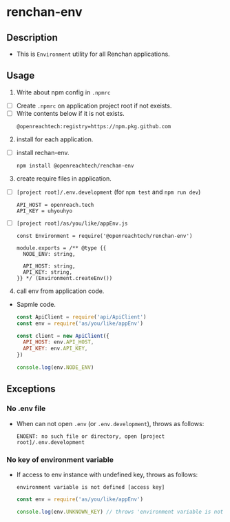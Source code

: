 # renchan-env

## Description

* This is `Environment` utility for all Renchan applications.

## Usage

1. Write about npm config in `.npmrc`

  - [ ] Create `.npmrc` on application project root if not exeists.
  - [ ] Write contents below if it is not exists.
    ```
    @openreachtech:registry=https://npm.pkg.github.com
    ```
2. install for each application.

  - [ ] install rechan-env.

    ```
    npm install @openreachtech/renchan-env
    ```
3. create require files in application.

  - [ ] `[project root]/.env.development` (for `npm test` and `npm run dev`)
    ```
    API_HOST = openreach.tech
    API_KEY = uhyouhyo
    ```
  - [ ] `[project root]/as/you/like/appEnv.js`

    ```
    const Environment = require('@openreachtech/renchan-env')

    module.exports = /** @type {{
      NODE_ENV: string,

      API_HOST: string,
      API_KEY: string,
    }} */ (Environment.createEnv())
    ```
4. call env from application code.

  * Sapmle code.

    ```sample.js
    const ApiClient = require('api/ApiClient')
    const env = require('as/you/like/appEnv')

    const client = new ApiClient({
      API_HOST: env.API_HOST,
      API_KEY: env.API_KEY,
    })

    console.log(env.NODE_ENV)
    ```

## Exceptions

### No .env file

* When can not open `.env` (or `.env.development`), throws as follows:

  ```
  ENOENT: no such file or directory, open [project root]/.env.development
  ```

### No key of environment variable

* If access to env instance with undefined key, throws as follows:

  ```
  environment variable is not defined [access key]
  ```

  ```sample.js
  const env = require('as/you/like/appEnv')

  console.log(env.UNKNOWN_KEY) // throws 'environment variable is not defined [UNKNOWN_KEY]'
  ```
